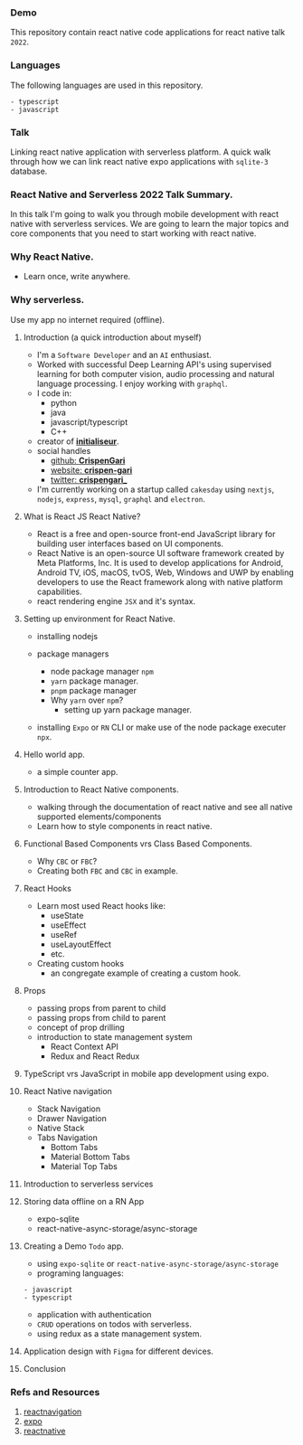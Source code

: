 ### Demo

This repository contain react native code applications for react native talk `2022`.

### Languages

The following languages are used in this repository.

```shell
- typescript
- javascript
```

### Talk

Linking react native application with serverless platform. A quick walk through how we can link react native expo applications with `sqlite-3` database.

### React Native and Serverless 2022 Talk Summary.

In this talk I'm going to walk you through mobile development with react native with serverless services. We are going to learn the major topics and core components that you need to start working with react native.

### Why React Native.

- Learn once, write anywhere.

### Why serverless.

Use my app no internet required (offline).

1. Introduction (a quick introduction about myself)

   - I'm a `Software Developer` and an `AI` enthusiast.
   - Worked with successful Deep Learning API's using supervised learning for both computer vision, audio processing and natural language processing. I enjoy working with `graphql`.
   - I code in:
     - python
     - java
     - javascript/typescript
     - C++
   - creator of [**initialiseur**](https://github.com/CrispenGari/initialiseur).
   - social handles
     - [github: **CrispenGari**](https://github.com/CrispenGari)
     - [website: **crispen-gari**](https://crispen-gari.web.app/#/home)
     - [twitter: **crispengari\_**]()

   * I'm currently working on a startup called `cakesday` using `nextjs`, `nodejs`, `express`, `mysql`, `graphql` and `electron`.

2. What is React JS React Native?
   - React is a free and open-source front-end JavaScript library for building user interfaces based on UI components.
   - React Native is an open-source UI software framework created by Meta Platforms, Inc. It is used to develop applications for Android, Android TV, iOS, macOS, tvOS, Web, Windows and UWP by enabling developers to use the React framework along with native platform capabilities.
   - react rendering engine `JSX` and it's syntax.
3. Setting up environment for React Native.

   - installing nodejs
   - package managers

     - node package manager `npm`
     - `yarn` package manager.
     - `pnpm` package manager
     - Why `yarn` over `npm`?
       - setting up yarn package manager.

   - installing `Expo` or `RN` CLI or make use of the node package executer `npx`.

4. Hello world app.
   - a simple counter app.
5. Introduction to React Native components.

   - walking through the documentation of react native and see all native supported elements/components
   - Learn how to style components in react native.

6. Functional Based Components vrs Class Based Components.
   - Why `CBC` or `FBC`?
   - Creating both `FBC` and `CBC` in example.
7. React Hooks
   - Learn most used React hooks like:
     - useState
     - useEffect
     - useRef
     - useLayoutEffect
     - etc.
   - Creating custom hooks
     - an congregate example of creating a custom hook.
8. Props
   - passing props from parent to child
   - passing props from child to parent
   - concept of prop drilling
   - introduction to state management system
     - React Context API
     - Redux and React Redux
9. TypeScript vrs JavaScript in mobile app development using expo.
10. React Native navigation
    - Stack Navigation
    - Drawer Navigation
    - Native Stack
    - Tabs Navigation
      - Bottom Tabs
      - Material Bottom Tabs
      - Material Top Tabs
11. Introduction to serverless services
12. Storing data offline on a RN App
    - expo-sqlite
    - react-native-async-storage/async-storage
13. Creating a Demo `Todo` app.
    - using `expo-sqlite` or `react-native-async-storage/async-storage`
    - programing languages:
    ```shell
    - javascript
    - typescript
    ```
    - application with authentication
    - `CRUD` operations on todos with serverless.
    - using redux as a state management system.
14. Application design with `Figma` for different devices.
15. Conclusion

### Refs and Resources

1. [reactnavigation](https://reactnavigation.org/)
2. [expo](https://expo.dev/)
3. [reactnative](https://reactnative.dev/)
